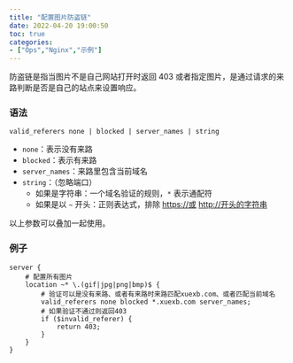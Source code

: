 ```yaml
---
title: "配置图片防盗链"
date: 2022-04-20 19:00:50
toc: true
categories:
- ["Ops","Nginx","示例"]
---
```


防盗链是指当图片不是自己网站打开时返回 403 或者指定图片，是通过请求的来路判断是否是自己的站点来设置响应。


### 语法
`valid_referers none | blocked | server_names | string`

- `none`：表示没有来路
- `blocked`：表示有来路
- `server_names`：来路里包含当前域名
- `string`：（忽略端口）
   - 如果是字符串：一个域名验证的规则，`*` 表示通配符
   - 如果是以 `~` 开头：正则表达式，排除 [https://或](https://xn--1nu) [http://开头的字符串](http://xn--kiq21y5tbb1fby2bm2f)

以上参数可以叠加一起使用。

### 例子
```
server {
    # 配置所有图片
    location ~* \.(gif|jpg|png|bmp)$ {
        # 验证可以是没有来路、或者有来路时来路匹配xuexb.com、或者匹配当前域名
        valid_referers none blocked *.xuexb.com server_names;
        # 如果验证不通过则返回403
        if ($invalid_referer) {
            return 403;
        }
    }
}
```


